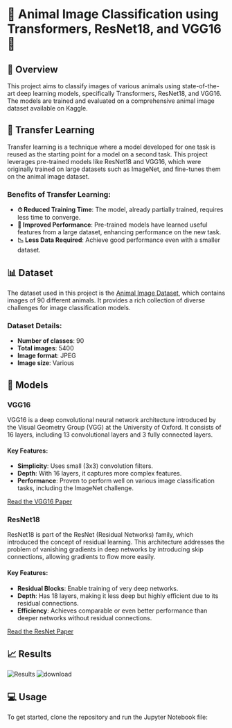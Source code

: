 # 🐾 Animal Image Classification using Transformers, ResNet18, and VGG16 🐾

## 📌 Overview

This project aims to classify images of various animals using state-of-the-art deep learning models, specifically Transformers, ResNet18, and VGG16. The models are trained and evaluated on a comprehensive animal image dataset available on Kaggle.

## 🔄 Transfer Learning

Transfer learning is a technique where a model developed for one task is reused as the starting point for a model on a second task. This project leverages pre-trained models like ResNet18 and VGG16, which were originally trained on large datasets such as ImageNet, and fine-tunes them on the animal image dataset.

### Benefits of Transfer Learning:
- **⏱ Reduced Training Time**: The model, already partially trained, requires less time to converge.
- **🚀 Improved Performance**: Pre-trained models have learned useful features from a large dataset, enhancing performance on the new task.
- **📉 Less Data Required**: Achieve good performance even with a smaller dataset.

## 📊 Dataset

The dataset used in this project is the [Animal Image Dataset](https://www.kaggle.com/datasets/iamsouravbanerjee/animal-image-dataset-90-different-animals), which contains images of 90 different animals. It provides a rich collection of diverse challenges for image classification models.

### Dataset Details:
- **Number of classes**: 90
- **Total images**: 5400
- **Image format**: JPEG
- **Image size**: Various

## 🧠 Models

### VGG16

VGG16 is a deep convolutional neural network architecture introduced by the Visual Geometry Group (VGG) at the University of Oxford. It consists of 16 layers, including 13 convolutional layers and 3 fully connected layers.

#### Key Features:
- **Simplicity**: Uses small (3x3) convolution filters.
- **Depth**: With 16 layers, it captures more complex features.
- **Performance**: Proven to perform well on various image classification tasks, including the ImageNet challenge.

[Read the VGG16 Paper](https://arxiv.org/abs/1409.1556)

### ResNet18

ResNet18 is part of the ResNet (Residual Networks) family, which introduced the concept of residual learning. This architecture addresses the problem of vanishing gradients in deep networks by introducing skip connections, allowing gradients to flow more easily.

#### Key Features:
- **Residual Blocks**: Enable training of very deep networks.
- **Depth**: Has 18 layers, making it less deep but highly efficient due to its residual connections.
- **Efficiency**: Achieves comparable or even better performance than deeper networks without residual connections.

[Read the ResNet Paper](https://arxiv.org/abs/1512.03385)

## 📈 Results

![Results](https://github.com/user-attachments/assets/e23028c4-2e2c-4a39-89d1-b80c2d8e74a1)
![download](https://github.com/user-attachments/assets/e25905cd-08a5-4853-9d9a-cd978fd45ca3)

## 💻 Usage

To get started, clone the repository and run the Jupyter Notebook file:

